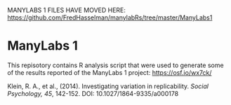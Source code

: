 MANYLABS 1 FILES HAVE MOVED HERE: https://github.com/FredHasselman/manylabRs/tree/master/ManyLabs1


# ManyLabs 1

This repisotory contains R analysis script that were used to generate some of the results reported of the ManyLabs 1 project: https://osf.io/wx7ck/


Klein, R. A., et al., (2014). Investigating variation in replicability. *Social Psychology, 45*, 142-152. DOI: 10.1027/1864-9335/a000178
